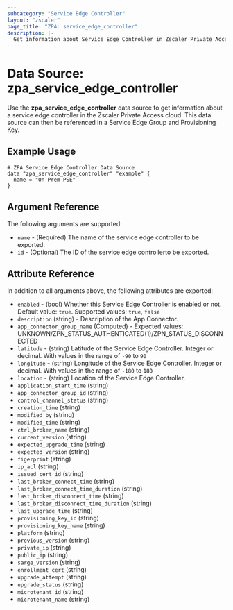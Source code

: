 ```yaml
---
subcategory: "Service Edge Controller"
layout: "zscaler"
page_title: "ZPA: service_edge_controller"
description: |-
  Get information about Service Edge Controller in Zscaler Private Access cloud.
---
```


# Data Source: zpa_service_edge_controller

Use the **zpa_service_edge_controller** data source to get information about a service edge controller in the Zscaler Private Access cloud. This data source can then be referenced in a Service Edge Group and Provisioning Key.

## Example Usage

```hcl
# ZPA Service Edge Controller Data Source
data "zpa_service_edge_controller" "example" {
  name = "On-Prem-PSE"
}
```

## Argument Reference

The following arguments are supported:

* `name` - (Required) The name of the service edge controller to be exported.
* `id` - (Optional) The ID of the service edge controllerto be exported.

## Attribute Reference

In addition to all arguments above, the following attributes are exported:

* `enabled` - (bool) Whether this Service Edge Controller is enabled or not. Default value: `true`. Supported values: `true`, `false`
* `description` (string) - Description of the App Connector.
* `app_connector_group_name` (Computed) - Expected values: UNKNOWN/ZPN_STATUS_AUTHENTICATED(1)/ZPN_STATUS_DISCONNECTED
* `latitude` - (string) Latitude of the Service Edge Controller. Integer or decimal. With values in the range of `-90` to `90`
* `longitude` - (string) Longitude of the Service Edge Controller. Integer or decimal. With values in the range of `-180` to `180`
* `location` - (string) Location of the Service Edge Controller.
* `application_start_time` (string)
* `app_connector_group_id` (string)
* `control_channel_status` (string)
* `creation_time` (string)
* `modified_by` (string)
* `modified_time` (string)
* `ctrl_broker_name` (string)
* `current_version` (string)
* `expected_upgrade_time` (string)
* `expected_version` (string)
* `figerprint` (string)
* `ip_acl` (string)
* `issued_cert_id` (string)
* `last_broker_connect_time` (string)
* `last_broker_connect_time_duration` (string)
* `last_broker_disconnect_time` (string)
* `last_broker_disconnect_time_duration` (string)
* `last_upgrade_time` (string)
* `provisioning_key_id` (string)
* `provisioning_key_name` (string)
* `platform` (string)
* `previous_version` (string)
* `private_ip` (string)
* `public_ip` (string)
* `sarge_version` (string)
* `enrollment_cert` (string)
* `upgrade_attempt` (string)
* `upgrade_status` (string)
* `microtenant_id` (string)
* `microtenant_name` (string)
